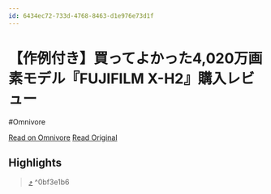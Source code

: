 ```yaml
---
id: 6434ec72-733d-4768-8463-d1e976e73d1f
---
```


# 【作例付き】買ってよかった4,020万画素モデル『FUJIFILM X-H2』購入レビュー
#Omnivore

[Read on Omnivore](https://omnivore.app/me/4-020-fujifilm-x-h-2-191236c0f7f)
[Read Original](https://camlog.online/fujifilm-xh2/)

## Highlights

>  [⤴️](https://omnivore.app/me/4-020-fujifilm-x-h-2-191236c0f7f#0bf3e1b6-12b8-4079-83d8-b571cab9dabd)  ^0bf3e1b6

